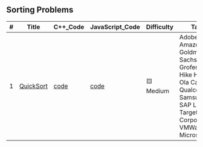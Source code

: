 ## Sorting Problems

|  #  |      Title     |   C++_Code   | JavaScript_Code   | Difficulty  | Tag            
|-----|----------------|----------|----------|-------------|-------- 
|1|[QuickSort]()|[code]()|[code]()|:yellow_square:Medium|   Adobe Amazon Goldman Sachs Grofers Hike HSBC Ola Cabs Qualcomm Samsung SAP Labs Target Corporation VMWare Microsoft